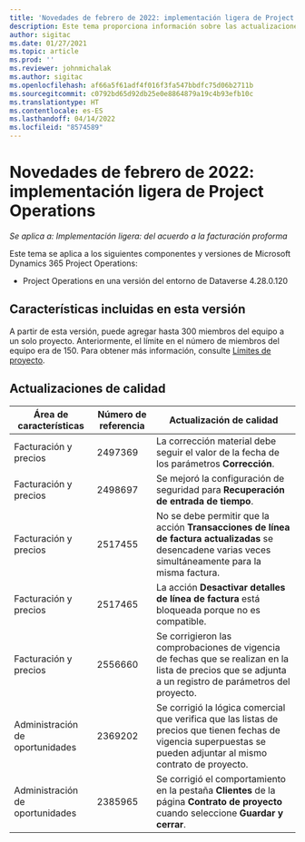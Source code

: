 ```yaml
---
title: 'Novedades de febrero de 2022: implementación ligera de Project Operations'
description: Este tema proporciona información sobre las actualizaciones de calidad disponibles en la versión de febrero de 2022 de la implementación simplificada de Project Operations.
author: sigitac
ms.date: 01/27/2021
ms.topic: article
ms.prod: ''
ms.reviewer: johnmichalak
ms.author: sigitac
ms.openlocfilehash: af66a5f61adf4f016f3fa547bbdfc75d06b2711b
ms.sourcegitcommit: c0792bd65d92db25e0e8864879a19c4b93efb10c
ms.translationtype: HT
ms.contentlocale: es-ES
ms.lasthandoff: 04/14/2022
ms.locfileid: "8574589"
---
```

# <a name="whats-new-february-2022---project-operations-lite-deployment"></a>Novedades de febrero de 2022: implementación ligera de Project Operations

_Se aplica a: Implementación ligera: del acuerdo a la facturación proforma_

Este tema se aplica a los siguientes componentes y versiones de Microsoft Dynamics 365 Project Operations:

- Project Operations en una versión del entorno de Dataverse 4.28.0.120

## <a name="features-included-in-this-release"></a>Características incluidas en esta versión

A partir de esta versión, puede agregar hasta 300 miembros del equipo a un solo proyecto. Anteriormente, el límite en el número de miembros del equipo era de 150. Para obtener más información, consulte [Límites de proyecto](../../project-management/create-wbs.md#project-limitations).

## <a name="quality-updates"></a>Actualizaciones de calidad

| Área de características | Número de referencia | Actualización de calidad |
| --- | --- | --- |
| Facturación y precios | 2497369 | La corrección material debe seguir el valor de la fecha de los parámetros **Corrección**. |
| Facturación y precios | 2498697 | Se mejoró la configuración de seguridad para **Recuperación de entrada de tiempo**. |
| Facturación y precios | 2517455 | No se debe permitir que la acción **Transacciones de línea de factura actualizadas** se desencadene varias veces simultáneamente para la misma factura. |
| Facturación y precios | 2517465 | La acción **Desactivar detalles de línea de factura** está bloqueada porque no es compatible. |
| Facturación y precios | 2556660 | Se corrigieron las comprobaciones de vigencia de fechas que se realizan en la lista de precios que se adjunta a un registro de parámetros del proyecto. |
| Administración de oportunidades | 2369202 | Se corrigió la lógica comercial que verifica que las listas de precios que tienen fechas de vigencia superpuestas se pueden adjuntar al mismo contrato de proyecto. |
| Administración de oportunidades | 2385965 | Se corrigió el comportamiento en la pestaña **Clientes** de la página **Contrato de proyecto** cuando seleccione **Guardar y cerrar**. |
